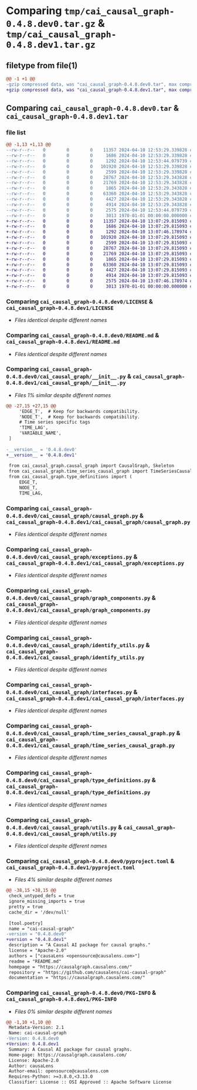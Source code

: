 # Comparing `tmp/cai_causal_graph-0.4.8.dev0.tar.gz` & `tmp/cai_causal_graph-0.4.8.dev1.tar.gz`

## filetype from file(1)

```diff
@@ -1 +1 @@
-gzip compressed data, was "cai_causal_graph-0.4.8.dev0.tar", max compression
+gzip compressed data, was "cai_causal_graph-0.4.8.dev1.tar", max compression
```

## Comparing `cai_causal_graph-0.4.8.dev0.tar` & `cai_causal_graph-0.4.8.dev1.tar`

### file list

```diff
@@ -1,13 +1,13 @@
--rw-r--r--   0        0        0    11357 2024-04-10 12:53:29.339828 cai_causal_graph-0.4.8.dev0/LICENSE
--rw-r--r--   0        0        0     1686 2024-04-10 12:53:29.339828 cai_causal_graph-0.4.8.dev0/README.md
--rw-r--r--   0        0        0     1292 2024-04-10 12:53:44.079739 cai_causal_graph-0.4.8.dev0/cai_causal_graph/__init__.py
--rw-r--r--   0        0        0   101920 2024-04-10 12:53:29.339828 cai_causal_graph-0.4.8.dev0/cai_causal_graph/causal_graph.py
--rw-r--r--   0        0        0     2599 2024-04-10 12:53:29.339828 cai_causal_graph-0.4.8.dev0/cai_causal_graph/exceptions.py
--rw-r--r--   0        0        0    28767 2024-04-10 12:53:29.343828 cai_causal_graph-0.4.8.dev0/cai_causal_graph/graph_components.py
--rw-r--r--   0        0        0    21769 2024-04-10 12:53:29.343828 cai_causal_graph-0.4.8.dev0/cai_causal_graph/identify_utils.py
--rw-r--r--   0        0        0     1865 2024-04-10 12:53:29.343828 cai_causal_graph-0.4.8.dev0/cai_causal_graph/interfaces.py
--rw-r--r--   0        0        0    63360 2024-04-10 12:53:29.343828 cai_causal_graph-0.4.8.dev0/cai_causal_graph/time_series_causal_graph.py
--rw-r--r--   0        0        0     4427 2024-04-10 12:53:29.343828 cai_causal_graph-0.4.8.dev0/cai_causal_graph/type_definitions.py
--rw-r--r--   0        0        0     4914 2024-04-10 12:53:29.343828 cai_causal_graph-0.4.8.dev0/cai_causal_graph/utils.py
--rw-r--r--   0        0        0     2575 2024-04-10 12:53:44.079739 cai_causal_graph-0.4.8.dev0/pyproject.toml
--rw-r--r--   0        0        0     3013 1970-01-01 00:00:00.000000 cai_causal_graph-0.4.8.dev0/PKG-INFO
+-rw-r--r--   0        0        0    11357 2024-04-10 13:07:29.815093 cai_causal_graph-0.4.8.dev1/LICENSE
+-rw-r--r--   0        0        0     1686 2024-04-10 13:07:29.815093 cai_causal_graph-0.4.8.dev1/README.md
+-rw-r--r--   0        0        0     1292 2024-04-10 13:07:46.178974 cai_causal_graph-0.4.8.dev1/cai_causal_graph/__init__.py
+-rw-r--r--   0        0        0   101920 2024-04-10 13:07:29.815093 cai_causal_graph-0.4.8.dev1/cai_causal_graph/causal_graph.py
+-rw-r--r--   0        0        0     2599 2024-04-10 13:07:29.815093 cai_causal_graph-0.4.8.dev1/cai_causal_graph/exceptions.py
+-rw-r--r--   0        0        0    28767 2024-04-10 13:07:29.815093 cai_causal_graph-0.4.8.dev1/cai_causal_graph/graph_components.py
+-rw-r--r--   0        0        0    21769 2024-04-10 13:07:29.815093 cai_causal_graph-0.4.8.dev1/cai_causal_graph/identify_utils.py
+-rw-r--r--   0        0        0     1865 2024-04-10 13:07:29.815093 cai_causal_graph-0.4.8.dev1/cai_causal_graph/interfaces.py
+-rw-r--r--   0        0        0    63360 2024-04-10 13:07:29.815093 cai_causal_graph-0.4.8.dev1/cai_causal_graph/time_series_causal_graph.py
+-rw-r--r--   0        0        0     4427 2024-04-10 13:07:29.815093 cai_causal_graph-0.4.8.dev1/cai_causal_graph/type_definitions.py
+-rw-r--r--   0        0        0     4914 2024-04-10 13:07:29.815093 cai_causal_graph-0.4.8.dev1/cai_causal_graph/utils.py
+-rw-r--r--   0        0        0     2575 2024-04-10 13:07:46.178974 cai_causal_graph-0.4.8.dev1/pyproject.toml
+-rw-r--r--   0        0        0     3013 1970-01-01 00:00:00.000000 cai_causal_graph-0.4.8.dev1/PKG-INFO
```

### Comparing `cai_causal_graph-0.4.8.dev0/LICENSE` & `cai_causal_graph-0.4.8.dev1/LICENSE`

 * *Files identical despite different names*

### Comparing `cai_causal_graph-0.4.8.dev0/README.md` & `cai_causal_graph-0.4.8.dev1/README.md`

 * *Files identical despite different names*

### Comparing `cai_causal_graph-0.4.8.dev0/cai_causal_graph/__init__.py` & `cai_causal_graph-0.4.8.dev1/cai_causal_graph/__init__.py`

 * *Files 1% similar despite different names*

```diff
@@ -27,15 +27,15 @@
     'EDGE_T',  # Keep for backwards compatibility.
     'NODE_T',  # Keep for backwards compatibility.
     # Time series specific tags
     'TIME_LAG',
     'VARIABLE_NAME',
 ]
 
-__version__ = '0.4.8.dev0'
+__version__ = '0.4.8.dev1'
 
 from cai_causal_graph.causal_graph import CausalGraph, Skeleton
 from cai_causal_graph.time_series_causal_graph import TimeSeriesCausalGraph
 from cai_causal_graph.type_definitions import (
     EDGE_T,
     NODE_T,
     TIME_LAG,
```

### Comparing `cai_causal_graph-0.4.8.dev0/cai_causal_graph/causal_graph.py` & `cai_causal_graph-0.4.8.dev1/cai_causal_graph/causal_graph.py`

 * *Files identical despite different names*

### Comparing `cai_causal_graph-0.4.8.dev0/cai_causal_graph/exceptions.py` & `cai_causal_graph-0.4.8.dev1/cai_causal_graph/exceptions.py`

 * *Files identical despite different names*

### Comparing `cai_causal_graph-0.4.8.dev0/cai_causal_graph/graph_components.py` & `cai_causal_graph-0.4.8.dev1/cai_causal_graph/graph_components.py`

 * *Files identical despite different names*

### Comparing `cai_causal_graph-0.4.8.dev0/cai_causal_graph/identify_utils.py` & `cai_causal_graph-0.4.8.dev1/cai_causal_graph/identify_utils.py`

 * *Files identical despite different names*

### Comparing `cai_causal_graph-0.4.8.dev0/cai_causal_graph/interfaces.py` & `cai_causal_graph-0.4.8.dev1/cai_causal_graph/interfaces.py`

 * *Files identical despite different names*

### Comparing `cai_causal_graph-0.4.8.dev0/cai_causal_graph/time_series_causal_graph.py` & `cai_causal_graph-0.4.8.dev1/cai_causal_graph/time_series_causal_graph.py`

 * *Files identical despite different names*

### Comparing `cai_causal_graph-0.4.8.dev0/cai_causal_graph/type_definitions.py` & `cai_causal_graph-0.4.8.dev1/cai_causal_graph/type_definitions.py`

 * *Files identical despite different names*

### Comparing `cai_causal_graph-0.4.8.dev0/cai_causal_graph/utils.py` & `cai_causal_graph-0.4.8.dev1/cai_causal_graph/utils.py`

 * *Files identical despite different names*

### Comparing `cai_causal_graph-0.4.8.dev0/pyproject.toml` & `cai_causal_graph-0.4.8.dev1/pyproject.toml`

 * *Files 4% similar despite different names*

```diff
@@ -38,15 +38,15 @@
 check_untyped_defs = true
 ignore_missing_imports = true
 pretty = true
 cache_dir = '/dev/null'
 
 [tool.poetry]
 name = "cai-causal-graph"
-version = "0.4.8.dev0"
+version = "0.4.8.dev1"
 description = "A Causal AI package for causal graphs."
 license = "Apache-2.0"
 authors = ["causaLens <opensource@causalens.com>"]
 readme = "README.md"
 homepage = "https://causalgraph.causalens.com/"
 repository = "https://github.com/causalens/cai-causal-graph"
 documentation = "https://causalgraph.causalens.com/"
```

### Comparing `cai_causal_graph-0.4.8.dev0/PKG-INFO` & `cai_causal_graph-0.4.8.dev1/PKG-INFO`

 * *Files 0% similar despite different names*

```diff
@@ -1,10 +1,10 @@
 Metadata-Version: 2.1
 Name: cai-causal-graph
-Version: 0.4.8.dev0
+Version: 0.4.8.dev1
 Summary: A Causal AI package for causal graphs.
 Home-page: https://causalgraph.causalens.com/
 License: Apache-2.0
 Author: causaLens
 Author-email: opensource@causalens.com
 Requires-Python: >=3.8.0,<3.13.0
 Classifier: License :: OSI Approved :: Apache Software License
```

